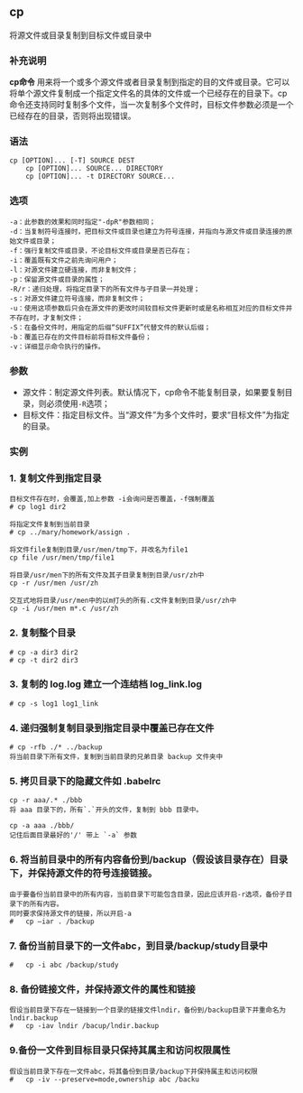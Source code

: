 ## cp ##

将源文件或目录复制到目标文件或目录中

### 补充说明 ###

**cp命令** 用来将一个或多个源文件或者目录复制到指定的目的文件或目录。它可以将单个源文件复制成一个指定文件名的具体的文件或一个已经存在的目录下。cp命令还支持同时复制多个文件，当一次复制多个文件时，目标文件参数必须是一个已经存在的目录，否则将出现错误。


###  语法

	cp [OPTION]... [-T] SOURCE DEST
        cp [OPTION]... SOURCE... DIRECTORY
        cp [OPTION]... -t DIRECTORY SOURCE...


###  选项
	-a：此参数的效果和同时指定"-dpR"参数相同；
	-d：当复制符号连接时，把目标文件或目录也建立为符号连接，并指向与源文件或目录连接的原始文件或目录；
	-f：强行复制文件或目录，不论目标文件或目录是否已存在；
	-i：覆盖既有文件之前先询问用户；
	-l：对源文件建立硬连接，而非复制文件；
	-p：保留源文件或目录的属性；
	-R/r：递归处理，将指定目录下的所有文件与子目录一并处理；
	-s：对源文件建立符号连接，而非复制文件；
	-u：使用这项参数后只会在源文件的更改时间较目标文件更新时或是名称相互对应的目标文件并不存在时，才复制文件；
	-S：在备份文件时，用指定的后缀“SUFFIX”代替文件的默认后缀；
	-b：覆盖已存在的文件目标前将目标文件备份；
	-v：详细显示命令执行的操作。

###  参数

*   源文件：制定源文件列表。默认情况下，cp命令不能复制目录，如果要复制目录，则必须使用`-R`选项；
*   目标文件：指定目标文件。当“源文件”为多个文件时，要求“目标文件”为指定的目录。

###  实例


### 1. 复制文件到指定目录
	
	目标文件存在时，会覆盖,加上参数 -i会询问是否覆盖，-f强制覆盖
	# cp log1 dir2
	
	将指定文件复制到当前目录
	# cp ../mary/homework/assign .
	
	将文件file复制到目录/usr/men/tmp下，并改名为file1
	cp file /usr/men/tmp/file1

	将目录/usr/men下的所有文件及其子目录复制到目录/usr/zh中
	cp -r /usr/men /usr/zh

	交互式地将目录/usr/men中的以m打头的所有.c文件复制到目录/usr/zh中
	cp -i /usr/men m*.c /usr/zh
### 2. 复制整个目录
	# cp -a dir3 dir2
	# cp -t dir2 dir3
	
### 3. 复制的 log.log 建立一个连结档 log_link.log
	# cp -s log1 log1_link

### 4. 递归强制复制目录到指定目录中覆盖已存在文件
	# cp -rfb ./* ../backup
	将当前目录下所有文件，复制到当前目录的兄弟目录 backup 文件夹中
### 5. 拷贝目录下的隐藏文件如 .babelrc
	cp -r aaa/.* ./bbb
	将 aaa 目录下的，所有`.`开头的文件，复制到 bbb 目录中。

	cp -a aaa ./bbb/ 
	记住后面目录最好的'/' 带上 `-a` 参数
### 6. 将当前目录中的所有内容备份到/backup（假设该目录存在）目录下，并保持源文件的符号连接链接。
	由于要备份当前目录中的所有内容，当前目录下可能包含目录，因此应该开启-r选项，备份子目录下的所有内容。	
	同时要求保持源文件的链接，所以开启-a
	#	cp –iar . /backup
### 7. 备份当前目录下的一文件abc，到目录/backup/study目录中
	#	cp -i abc /backup/study
### 8.	备份链接文件，并保持源文件的属性和链接
	假设当前目录下存在一链接到一个目录的链接文件lndir，备份到/backup目录下并重命名为lndir.backup
	#	cp -iav lndir /bacup/lndir.backup
### 9.备份一文件到目标目录只保持其属主和访问权限属性
	假设当前目录下存在一文件abc，将其备份到目录/backup下并保持属主和访问权限
	#	cp -iv --preserve=mode,ownership abc /backu
